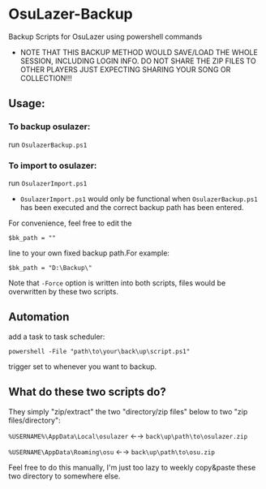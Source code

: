 # OsuLazer-Backup
Backup Scripts for OsuLazer using powershell commands

* NOTE THAT THIS BACKUP METHOD WOULD SAVE/LOAD THE WHOLE SESSION, INCLUDING LOGIN INFO. DO NOT SHARE THE ZIP FILES TO OTHER PLAYERS JUST EXPECTING SHARING YOUR SONG OR COLLECTION!!!

## Usage:

### To backup osulazer:

run `OsulazerBackup.ps1`

### To import to osulazer:

run `OsulazerImport.ps1`

* `OsulazerImport.ps1` would only be functional when `OsulazerBackup.ps1` has been executed and the correct backup path has been entered.


For convenience, feel free to edit the

`$bk_path = ""`

line to your own fixed backup path.For example:

`$bk_path = "D:\Backup\"`

Note that `-Force` option is written into both scripts, files would be overwritten by these two scripts.


## Automation

add a task to task scheduler:

`powershell -File "path\to\your\back\up\script.ps1"`

trigger set to whenever you want to backup.


## What do these two scripts do?

They simply "zip/extract" the two "directory/zip files" below to two "zip files/directory":

`%USERNAME%\AppData\Local\osulazer` ←→ `back\up\path\to\osulazer.zip`

`%USERNAME\AppData\Roaming\osu` ←→ `back\up\path\to\osu.zip`

Feel free to do this manually, I'm just too lazy to weekly copy&paste these two directory to somewhere else.
